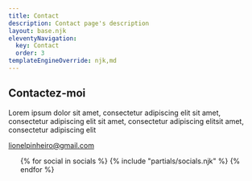 ```yaml
---
title: Contact
description: Contact page's description
layout: base.njk
eleventyNavigation:
  key: Contact
  order: 3
templateEngineOverride: njk,md
---
```


<section id="contact_section">
<div class="contact_content">
  <div class="contact_info">
    <h2>Contactez-moi</h2>
    <p>Lorem ipsum dolor sit amet, consectetur adipiscing elit sit amet, consectetur adipiscing elit sit amet, consectetur adipiscing elitsit amet, consectetur adipiscing elit</p>
  </div>
  <div>
  <p class="mail"><ion-icon name="mail-outline"></ion-icon><a href="mailto:lionel.duarte.p@gmail.com">lionelpinheiro@gmail.com</a></p>
<ul class="contact_social">
  {% for social in socials %}
  {% include "partials/socials.njk" %}
  {% endfor %}
</ul>
  </div>
</div>
</section>

